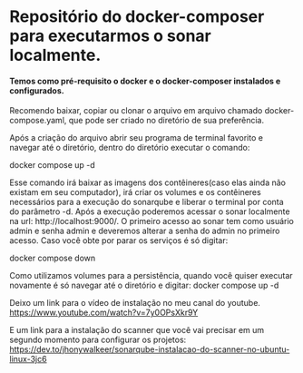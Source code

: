 <h1>Repositório do docker-composer para executarmos o sonar localmente.</h1>

<h4>Temos como pré-requisito o docker e o docker-composer instalados e configurados.</h4>

Recomendo baixar, copiar ou clonar o arquivo em arquivo chamado docker-compose.yaml, que pode ser criado no diretório de sua preferência.

Após a criação do arquivo abrir seu programa de terminal favorito e navegar até o diretório, dentro do diretório executar o comando:

docker compose up -d

Esse comando irá baixar as imagens dos contêineres(caso elas ainda não existam em seu computador), irá criar os volumes e os contêineres necessários 
para a execução do sonarqube e liberar o terminal por conta do parâmetro -d.
Após a execução poderemos acessar o sonar localmente na url: http://localhost:9000/.
O primeiro acesso ao sonar tem como usuário admin e senha admin e deveremos alterar a senha do admin no primeiro acesso.
Caso você obte por parar os serviços é só digitar:

docker compose down

Como utilizamos volumes para a persistência, quando você quiser executar novamente é só navegar até o diretório e digitar:
docker compose up -d

Deixo um link para o vídeo de instalação no meu canal do youtube.
https://www.youtube.com/watch?v=7y0OPsXkr9Y

E um link para a instalação do scanner que você vai precisar em um segundo momento para configurar os projetos:
https://dev.to/jhonywalkeer/sonarqube-instalacao-do-scanner-no-ubuntu-linux-3jc6
